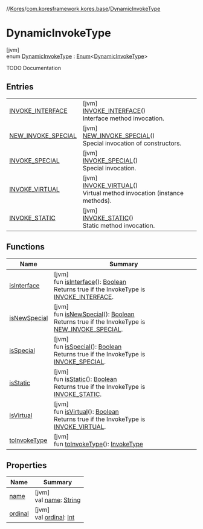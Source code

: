 //[Kores](../../../index.md)/[com.koresframework.kores.base](../index.md)/[DynamicInvokeType](index.md)

# DynamicInvokeType

[jvm]\
enum [DynamicInvokeType](index.md) : [Enum](https://kotlinlang.org/api/latest/jvm/stdlib/kotlin/-enum/index.html)<[DynamicInvokeType](index.md)> 

TODO Documentation

## Entries

| | |
|---|---|
| [INVOKE_INTERFACE](-i-n-v-o-k-e_-i-n-t-e-r-f-a-c-e/index.md) | [jvm]<br>[INVOKE_INTERFACE](-i-n-v-o-k-e_-i-n-t-e-r-f-a-c-e/index.md)()<br>Interface method invocation. |
| [NEW_INVOKE_SPECIAL](-n-e-w_-i-n-v-o-k-e_-s-p-e-c-i-a-l/index.md) | [jvm]<br>[NEW_INVOKE_SPECIAL](-n-e-w_-i-n-v-o-k-e_-s-p-e-c-i-a-l/index.md)()<br>Special invocation of constructors. |
| [INVOKE_SPECIAL](-i-n-v-o-k-e_-s-p-e-c-i-a-l/index.md) | [jvm]<br>[INVOKE_SPECIAL](-i-n-v-o-k-e_-s-p-e-c-i-a-l/index.md)()<br>Special invocation. |
| [INVOKE_VIRTUAL](-i-n-v-o-k-e_-v-i-r-t-u-a-l/index.md) | [jvm]<br>[INVOKE_VIRTUAL](-i-n-v-o-k-e_-v-i-r-t-u-a-l/index.md)()<br>Virtual method invocation (instance methods). |
| [INVOKE_STATIC](-i-n-v-o-k-e_-s-t-a-t-i-c/index.md) | [jvm]<br>[INVOKE_STATIC](-i-n-v-o-k-e_-s-t-a-t-i-c/index.md)()<br>Static method invocation. |

## Functions

| Name | Summary |
|---|---|
| [isInterface](is-interface.md) | [jvm]<br>fun [isInterface](is-interface.md)(): [Boolean](https://kotlinlang.org/api/latest/jvm/stdlib/kotlin/-boolean/index.html)<br>Returns true if the InvokeType is [INVOKE_INTERFACE](-i-n-v-o-k-e_-i-n-t-e-r-f-a-c-e/index.md). |
| [isNewSpecial](is-new-special.md) | [jvm]<br>fun [isNewSpecial](is-new-special.md)(): [Boolean](https://kotlinlang.org/api/latest/jvm/stdlib/kotlin/-boolean/index.html)<br>Returns true if the InvokeType is [NEW_INVOKE_SPECIAL](-n-e-w_-i-n-v-o-k-e_-s-p-e-c-i-a-l/index.md). |
| [isSpecial](is-special.md) | [jvm]<br>fun [isSpecial](is-special.md)(): [Boolean](https://kotlinlang.org/api/latest/jvm/stdlib/kotlin/-boolean/index.html)<br>Returns true if the InvokeType is [INVOKE_SPECIAL](-i-n-v-o-k-e_-s-p-e-c-i-a-l/index.md). |
| [isStatic](is-static.md) | [jvm]<br>fun [isStatic](is-static.md)(): [Boolean](https://kotlinlang.org/api/latest/jvm/stdlib/kotlin/-boolean/index.html)<br>Returns true if the InvokeType is [INVOKE_STATIC](-i-n-v-o-k-e_-s-t-a-t-i-c/index.md). |
| [isVirtual](is-virtual.md) | [jvm]<br>fun [isVirtual](is-virtual.md)(): [Boolean](https://kotlinlang.org/api/latest/jvm/stdlib/kotlin/-boolean/index.html)<br>Returns true if the InvokeType is [INVOKE_VIRTUAL](-i-n-v-o-k-e_-v-i-r-t-u-a-l/index.md). |
| [toInvokeType](to-invoke-type.md) | [jvm]<br>fun [toInvokeType](to-invoke-type.md)(): [InvokeType](../-invoke-type/index.md) |

## Properties

| Name | Summary |
|---|---|
| [name](index.md#366853767%2FProperties%2F-1216412040) | [jvm]<br>val [name](index.md#366853767%2FProperties%2F-1216412040): [String](https://kotlinlang.org/api/latest/jvm/stdlib/kotlin/-string/index.html) |
| [ordinal](index.md#2018101079%2FProperties%2F-1216412040) | [jvm]<br>val [ordinal](index.md#2018101079%2FProperties%2F-1216412040): [Int](https://kotlinlang.org/api/latest/jvm/stdlib/kotlin/-int/index.html) |
